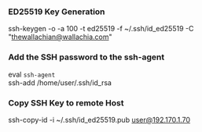 ### ED25519 Key Generation
ssh-keygen -o -a 100 -t ed25519 -f ~/.ssh/id_ed25519 -C "thewallachian@wallachia.com"

### Add the SSH password to the ssh-agent
eval `ssh-agent`   
ssh-add /home/user/.ssh/id_rsa

### Copy SSH Key to remote Host
ssh-copy-id -i ~/.ssh/id_ed25519.pub user@192.170.1.70   

###

